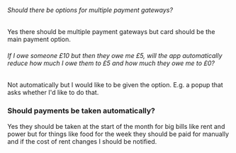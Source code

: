 ###### Should there be options for multiple payment gateways?
Yes there should be multiple payment gateways but card should be the main payment option.

###### If I owe someone £10 but then they owe me £5, will the app automatically reduce how much I owe them to £5 and how much they owe me to £0?
<p>Not automatically but I would like to be given the option. E.g. a popup that asks whether I'd like to do that.</p>

### Should payments be taken automatically?
Yes they should be taken at the start of the month for big bills like rent and power but for things like food for the week they should be paid for manually and if the cost of rent changes I should be notified.
